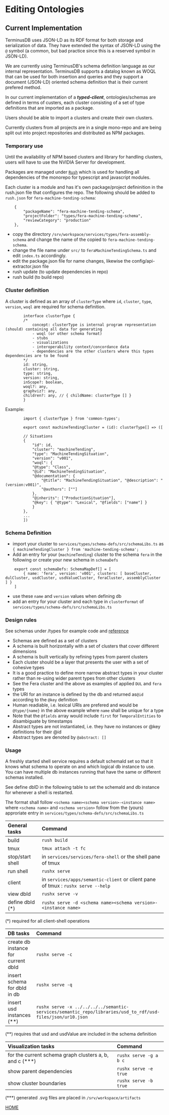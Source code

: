 # Editing Ontologies

## Current Implementation

TerminusDB uses JSON-LD as its RDF format for both storage and serialization of data. They have extended the syntax of JSON-LD using the ```@``` symbol (a common, but bad practice since this is a reserved symbol in JSON-LD).

We are currently using TerminusDB's schema definition language as our internal representation. TerminusDB supports a datalog known as WOQL that can be used for both insertion and queries and they support a document (JSON-LD) oriented schema definition that is their current prefered method. 

In our current implementation of a ***typed-client***, ontologies/schemas are defined in terms of custers, each cluster consisting of a set of type definitions that are imported as a package.

Users should be able to import a clusters and create their own clusters.  

Currently clusters from all projects are in a single mono-repo and are being split out into project repositories and distributed as NPM packages.

### Temporary use

Until the availability of NPM based clusters and library for handling clusters, users will have to use the NVIDIA Server for development.

Packages are managed under [```Rush```](https://rushstack.io/) which is used for handling all dependencies of the monorepo for typescript and javascript modules. 

Each cluster is a module and has it's own package/project defininition in the rush.json file that configures the repo. The following should be added to ```rush.json``` for ```fera-machine-tending-schema```:

```
    {
        "packageName": "fera-machine-tending-schema",
        "projectFolder": "types/fera-machine-tending-schema",
        "reviewCategory": "production"
    },
```

  - copy the directory ```/srv/workspace/services/types/fera-assembly-schema``` and change the name of the copied to ```fera-machine-tending-schema```.
  - change the file name under ```src/``` to ```feraMachineTendingSchema.ts```  and edit ```index.ts``` accordingly.
  - edit the package.json file for name changes, likewise the config/api-extractor.json file
  - rush update (to update dependencies in repo)
  - rush build  (to build repo)

###  Cluster definition

A cluster is defined as an array of ```clusterType``` where ```id```, ```cluster```, ```type```, ```version```, ```woql``` are required for schema definition.

```
        interface clusterType {
        /*  
            concept: clusterType is internal program representation (should) containing all data for generating 
            - woql (or other schema format)
            - stubs
            - visualizations
            - interoperability context/concordance data
            - dependencies are the other clusters where this types dependencies are to be found 
        */
        id: string,
        cluster: string,
        type: string,
        version: string,
        inScope?: boolean,
        woql?: any,
        graphviz?: any,
        children?: any, // { childName: clusterType [] }
        }
```

Example: 
```
        import { clusterType } from 'common-types';

        export const machineTendingCluster = (id): clusterType[] => ([

        // Situations
        {
            "id": id,
            "cluster": "machineTending",
            "type": "MachineTendingSituation",
            "version": "v001",
            "woql": {
            "@type": "Class",
            "@id": "MachineTendingSituation",
            "@documentation": {
                "@title": "MachineTendingSituation", "@description": " (version:v001)",
                "@authors": [""]
            },
            "@inherits": ["ProductionSituation"],
            "@key": { "@type": "Lexical", "@fields": ["name"] }
            }
        },
        ...
        ])
```
### Schema Definition

- import your cluster to ```services/types/schema-defs/src/schemaLibs.ts``` as ```{ machineTendingCluster } from 'machine-tending-schema';```
- Add an entry for your (```machineTending```) cluster to the schema ```fera``` in the following or create your new schema in ```schemaDefs```

```
    export const schemaDefs: SchemaMapDef[] = [
        { name: 'fera', version: 'v001', clusters: [ baseCluster, dulCluster, usdCluster, usdValueCluster, feraCluster, assemblyCluster ] } 
    ]
```
- use these ```name``` and ```version``` values when defining db 
- add an entry for your cluster and each type in ```clusterFormat``` of ```services/types/schema-defs/src/schemaLibs.ts``` 

### Design rules

See schemas under /types for example code and [reference](https://terminusdb.com/docs/schema-reference-guide/)
 - Schemas are defined as a set of clusters
 - A schema is built horizontally with a set of clusters that cover different dimensions
 - A schema is built vertically by refining types from parent clusters
 - Each cluster should be a layer that presents the user with a set of cohesive types
 - It is a good practice to define more narrow abstract types in your cluster rather than re-using wider parent types from other clusters
 - See the Fera cluster and the above as examples of applied ```DUL``` and ```fera``` types
 - the URI for an instance is defined by the db and returned as```@id``` according to the ```@key``` definition
 - Human readiable, i.e. lexical URIs are prefered and would be  ```@type/{name}``` in the above example where ```name``` shall be unique for a type
 - Note that the ```@fields``` array would include ```first``` for ```TemporalEntities``` to disambiguate by timestamps 
 - Abstract types are not instantiated, i.e. they have no instances or @key definitions for their @id
 - Abstract types are denoted by ```@abstract: []```
 

### Usage

A freshly started shell service requires a default schemaId set so that it knows what schema to operate on and which logical db instance to use.
You can have multiple db instances running that have the same or different schemas installed.

See define dbID in the following table to set the schemaId and db instance for whenever a shell is restarted. 

The format shall follow ```<schema name><schema version>-<instance name>``` where ```<schema name>``` and ```<schema version>``` follow from the (yours) approriate entry in ```services/types/schema-defs/src/schemaLibs.ts```


| General tasks | Command |
|:--- |:--- |
| build | ```rush build``` |
| tmux | ```tmux attach -t fc``` |
| stop/start shell | in ```services/services/fera-shell```  or the shell pane of tmux |
| run shell | ```rushx serve``` |
| client | in ```services/apps/semantic-client``` or client pane of tmux : ```rushx serve --help``` |
| view dbId | ```rushx serve -v``` |
| define dbId (*)| ```rushx serve -d <schema name><schema version>-<instance name> ```|

(*) required for all client-shell operations

| DB tasks | Command |
|:--- |:--- |
| create db instance for current dbId | ```rushx serve -c``` |
| insert schema for dbId in db | ```rushx serve -q``` |
| insert usd instances (**) | ```rushx serve -x ../../../../semantic-services/semantic_repo/libraries/usd_to_rdf/usd-files/json/ur10.json``` |

(**) requires that usd and usdValue are included in the schema definition


| Visualization tasks | Command |
|:--- |:--- |
| for the current schema graph clusters a, b, and c (***)| ```rushx serve -g a b c``` |
| show parent dependencies | ```rushx serve -e true``` |
| show cluster boundaries | ```rushx serve -b true``` |

(***) generated .svg files are placed in ```/srv/workspace/artifacts```

 

[HOME](../../README.md)